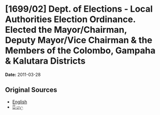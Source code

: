 # [1699/02] Dept. of Elections - Local Authorities Election Ordinance. Elected the Mayor/Chairman, Deputy Mayor/Vice Chairman & the Members of the Colombo, Gampaha & Kalutara Districts

**Date:** 2011-03-28

## Original Sources

- [English](https://documents.gov.lk/view/extra-gazettes/2011/3/1699-02_E.pdf)
- [සිංහල](https://documents.gov.lk/view/extra-gazettes/2011/3/1699-02_S.pdf)
